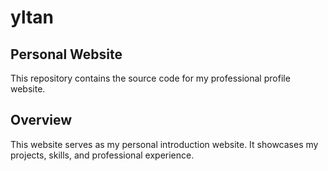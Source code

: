 # yltan

## Personal Website

This repository contains the source code for my professional profile website.

## Overview

This website serves as my personal introduction website. It showcases my projects, skills, and professional experience. 
